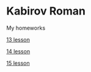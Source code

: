 

# Kabirov Roman
My homeworks


[13 lesson](Romanov09.github.io/Lesson_13/ "13")

[14 lesson](https://github.com/Romanov09/Romanov09.github.io/tree/main/Lesson_14/ "14")

[15 lesson](https://github.com/Romanov09/Romanov09.github.io/Lesson_15/ "15")
